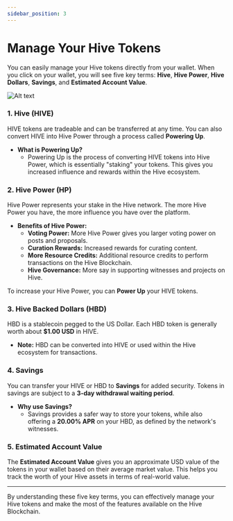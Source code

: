 ```yaml
---
sidebar_position: 3
---
```


# Manage Your Hive Tokens

You can easily manage your Hive tokens directly from your wallet. When you click on your wallet, you will see five key terms: **Hive**, **Hive Power**, **Hive Dollars**, **Savings**, and **Estimated Account Value**.

![Alt ​​text](../../src/assets/Tuto-manage/1.png)

### 1. **Hive (HIVE)**
HIVE tokens are tradeable and can be transferred at any time. You can also convert HIVE into Hive Power through a process called **Powering Up**.

- **What is Powering Up?**
  - Powering Up is the process of converting HIVE tokens into Hive Power, which is essentially "staking" your tokens. This gives you increased influence and rewards within the Hive ecosystem.

### 2. **Hive Power (HP)**
Hive Power represents your stake in the Hive network. The more Hive Power you have, the more influence you have over the platform.

- **Benefits of Hive Power:**
  - **Voting Power:** More Hive Power gives you larger voting power on posts and proposals.
  - **Curation Rewards:** Increased rewards for curating content.
  - **More Resource Credits:** Additional resource credits to perform transactions on the Hive Blockchain.
  - **Hive Governance:** More say in supporting witnesses and projects on Hive.

To increase your Hive Power, you can **Power Up** your HIVE tokens.

### 3. **Hive Backed Dollars (HBD)**
HBD is a stablecoin pegged to the US Dollar. Each HBD token is generally worth about **$1.00 USD** in HIVE.

- **Note:** HBD can be converted into HIVE or used within the Hive ecosystem for transactions.

### 4. **Savings**
You can transfer your HIVE or HBD to **Savings** for added security. Tokens in savings are subject to a **3-day withdrawal waiting period**.

- **Why use Savings?**
  - Savings provides a safer way to store your tokens, while also offering a **20.00% APR** on your HBD, as defined by the network's witnesses.

### 5. **Estimated Account Value**
The **Estimated Account Value** gives you an approximate USD value of the tokens in your wallet based on their average market value. This helps you track the worth of your Hive assets in terms of real-world value.

---

By understanding these five key terms, you can effectively manage your Hive tokens and make the most of the features available on the Hive Blockchain.
